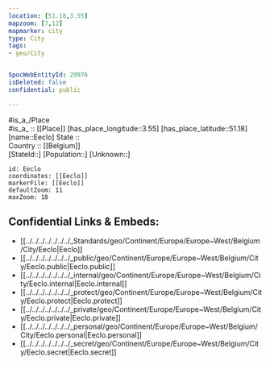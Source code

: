 ```yaml
---
location: [51.18,3.55] 
mapzoom: [7,12] 
mapmarker: city 
type: City
tags:
- geo/City


SpocWebEntityId: 29976
isDeleted: false
confidential: public

---
```

#is_a_/Place  
#is_a_ :: [[Place]] 
[has_place_longitude::3.55] 
[has_place_latitude::51.18] 
[name::Eeclo] 
State ::  
Country :: [[Belgium]]  
[StateId::] 
[Population::] 
[Unknown::] 


```leaflet
id: Eeclo
coordinates: [[Eeclo]] 
markerFile: [[Eeclo]] 
defaultZoom: 11 
maxZoom: 18
```


## Confidential Links & Embeds: 
- [[../../../../../../../_Standards/geo/Continent/Europe/Europe~West/Belgium/City/Eeclo|Eeclo]] 
- [[../../../../../../../_public/geo/Continent/Europe/Europe~West/Belgium/City/Eeclo.public|Eeclo.public]] 
- [[../../../../../../../_internal/geo/Continent/Europe/Europe~West/Belgium/City/Eeclo.internal|Eeclo.internal]] 
- [[../../../../../../../_protect/geo/Continent/Europe/Europe~West/Belgium/City/Eeclo.protect|Eeclo.protect]] 
- [[../../../../../../../_private/geo/Continent/Europe/Europe~West/Belgium/City/Eeclo.private|Eeclo.private]] 
- [[../../../../../../../_personal/geo/Continent/Europe/Europe~West/Belgium/City/Eeclo.personal|Eeclo.personal]] 
- [[../../../../../../../_secret/geo/Continent/Europe/Europe~West/Belgium/City/Eeclo.secret|Eeclo.secret]] 
